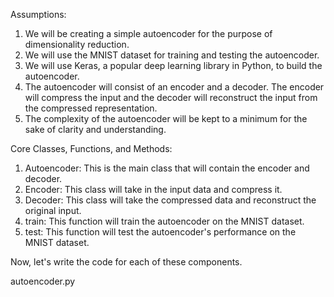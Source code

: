 Assumptions:
1. We will be creating a simple autoencoder for the purpose of dimensionality reduction.
2. We will use the MNIST dataset for training and testing the autoencoder.
3. We will use Keras, a popular deep learning library in Python, to build the autoencoder.
4. The autoencoder will consist of an encoder and a decoder. The encoder will compress the input and the decoder will reconstruct the input from the compressed representation.
5. The complexity of the autoencoder will be kept to a minimum for the sake of clarity and understanding.

Core Classes, Functions, and Methods:
1. Autoencoder: This is the main class that will contain the encoder and decoder.
2. Encoder: This class will take in the input data and compress it.
3. Decoder: This class will take the compressed data and reconstruct the original input.
4. train: This function will train the autoencoder on the MNIST dataset.
5. test: This function will test the autoencoder's performance on the MNIST dataset.

Now, let's write the code for each of these components.

autoencoder.py

